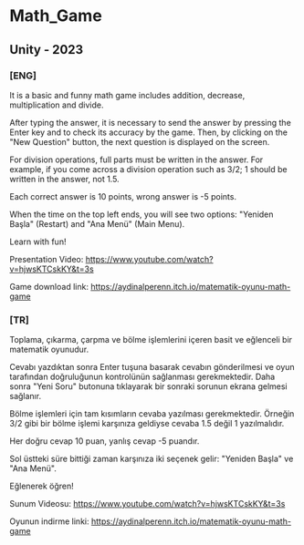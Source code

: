 # Math_Game
## Unity - 2023

### [ENG]

It is a basic and funny math game includes addition, decrease, multiplication and divide.

After typing the answer, it is necessary to send the answer by pressing the Enter key and to check its accuracy by the game. Then, by clicking on the "New Question" button, the next question is displayed on the screen.

For division operations, full parts must be written in the answer. For example, if you come across a division operation such as 3/2; 1 should be written in the answer, not 1.5.

Each correct answer is 10 points, wrong answer is -5 points.

When the time on the top left ends, you will see two options: "Yeniden Başla" (Restart) and "Ana Menü" (Main Menu).

Learn with fun!


Presentation Video: https://www.youtube.com/watch?v=hjwsKTCskKY&t=3s

Game download link: https://aydinalperenn.itch.io/matematik-oyunu-math-game



### [TR]

Toplama, çıkarma, çarpma ve bölme işlemlerini içeren basit ve eğlenceli bir matematik oyunudur.

Cevabı yazdıktan sonra Enter tuşuna basarak cevabın gönderilmesi ve oyun tarafından doğruluğunun kontrolünün sağlanması gerekmektedir. Daha sonra "Yeni Soru" butonuna tıklayarak bir sonraki sorunun ekrana gelmesi sağlanır.

Bölme işlemleri için tam kısımların cevaba yazılması gerekmektedir. Örneğin 3/2 gibi bir bölme işlemi karşınıza geldiyse cevaba 1.5 değil 1 yazılmalıdır.

Her doğru cevap 10 puan, yanlış cevap -5 puandır.

Sol üstteki süre bittiği zaman karşınıza iki seçenek gelir: "Yeniden Başla" ve "Ana Menü".

Eğlenerek öğren!


Sunum Videosu: https://www.youtube.com/watch?v=hjwsKTCskKY&t=3s

Oyunun indirme linki: https://aydinalperenn.itch.io/matematik-oyunu-math-game
